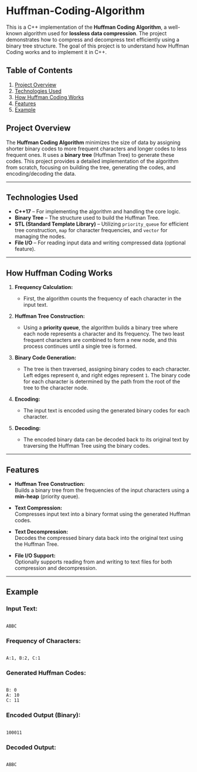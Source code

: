# Huffman-Coding-Algorithm


This is a C++ implementation of the **Huffman Coding Algorithm**, a well-known algorithm used for **lossless data compression**. The project demonstrates how to compress and decompress text efficiently using a binary tree structure. The goal of this project is to understand how Huffman Coding works and to implement it in C++.

##  Table of Contents

1. [Project Overview](#-project-overview)
2. [Technologies Used](#-technologies-used)
3. [How Huffman Coding Works](#-how-huffman-coding-works)
4. [Features](#-features)
5. [Example](#-example)
   
##  Project Overview

The **Huffman Coding Algorithm** minimizes the size of data by assigning shorter binary codes to more frequent characters and longer codes to less frequent ones. It uses a **binary tree** (Huffman Tree) to generate these codes. This project provides a detailed implementation of the algorithm from scratch, focusing on building the tree, generating the codes, and encoding/decoding the data.

---

##  Technologies Used

- **C++17** – For implementing the algorithm and handling the core logic.
- **Binary Tree** – The structure used to build the Huffman Tree.
- **STL (Standard Template Library)** – Utilizing `priority_queue` for efficient tree construction, `map` for character frequencies, and `vector` for managing the nodes.
- **File I/O** – For reading input data and writing compressed data (optional feature).

---

##  How Huffman Coding Works

1. **Frequency Calculation:**  
   - First, the algorithm counts the frequency of each character in the input text.

2. **Huffman Tree Construction:**  
   - Using a **priority queue**, the algorithm builds a binary tree where each node represents a character and its frequency. The two least frequent characters are combined to form a new node, and this process continues until a single tree is formed.

3. **Binary Code Generation:**  
   - The tree is then traversed, assigning binary codes to each character. Left edges represent `0`, and right edges represent `1`. The binary code for each character is determined by the path from the root of the tree to the character node.

4. **Encoding:**  
   - The input text is encoded using the generated binary codes for each character.

5. **Decoding:**  
   - The encoded binary data can be decoded back to its original text by traversing the Huffman Tree using the binary codes.

---

##  Features

- **Huffman Tree Construction:**  
  Builds a binary tree from the frequencies of the input characters using a **min-heap** (priority queue).
  
- **Text Compression:**  
  Compresses input text into a binary format using the generated Huffman codes.

- **Text Decompression:**  
  Decodes the compressed binary data back into the original text using the Huffman Tree.

- **File I/O Support:**  
  Optionally supports reading from and writing to text files for both compression and decompression.

---

##  Example

### Input Text:
```

ABBC

```

### Frequency of Characters:
```

A:1, B:2, C:1

```

### Generated Huffman Codes:
```

B: 0
A: 10
C: 11

```

### Encoded Output (Binary):
```

100011

```

### Decoded Output:
```

ABBC


```







